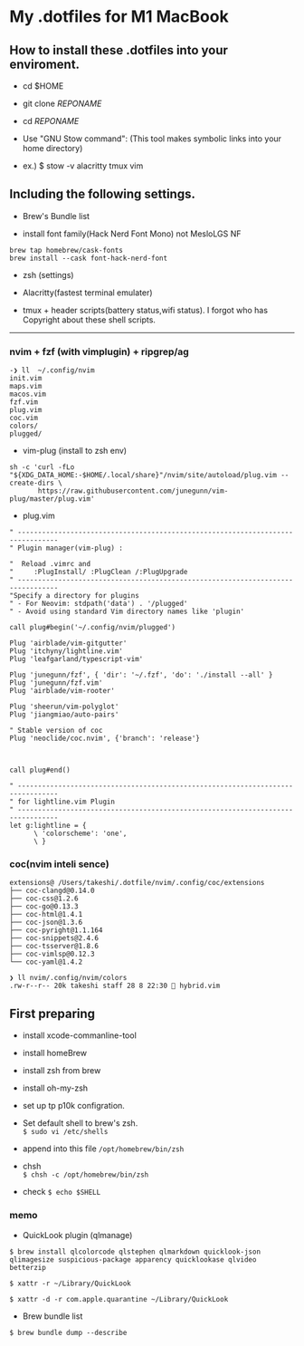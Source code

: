 # My .dotfiles for M1 MacBook

## How to install these .dotfiles into your enviroment.

- cd $HOME

- git clone *REPONAME*

- cd *REPONAME*

  

- Use "GNU Stow command": (This tool makes symbolic links into your home directory)

- ex.) $ stow -v alacritty tmux vim

  

## Including the following settings.

- Brew's Bundle list

- install font family(Hack Nerd Font Mono) not MesloLGS NF
```
brew tap homebrew/cask-fonts
brew install --cask font-hack-nerd-font
```

- zsh (settings)

- Alacritty(fastest terminal emulater)

- tmux + header scripts(battery status,wifi status). I forgot who has Copyright about these shell scripts.

---

###  nvim + fzf (with vimplugin) + ripgrep/ag  


```
-❯ ll  ~/.config/nvim 
init.vim
maps.vim
macos.vim
fzf.vim
plug.vim
coc.vim
colors/
plugged/
```

- vim-plug (install to zsh env)
```
sh -c 'curl -fLo "${XDG_DATA_HOME:-$HOME/.local/share}"/nvim/site/autoload/plug.vim --create-dirs \
       https://raw.githubusercontent.com/junegunn/vim-plug/master/plug.vim'
```

- plug.vim

```
" --------------------------------------------------------------------------------                               
" Plugin manager(vim-plug) :

"  Reload .vimrc and
"     :PlugInstall/ :PlugClean /:PlugUpgrade
" --------------------------------------------------------------------------------
"Specify a directory for plugins
" - For Neovim: stdpath('data') . '/plugged'
" - Avoid using standard Vim directory names like 'plugin'

call plug#begin('~/.config/nvim/plugged')

Plug 'airblade/vim-gitgutter'
Plug 'itchyny/lightline.vim'
Plug 'leafgarland/typescript-vim'

Plug 'junegunn/fzf', { 'dir': '~/.fzf', 'do': './install --all' }
Plug 'junegunn/fzf.vim'
Plug 'airblade/vim-rooter'

Plug 'sheerun/vim-polyglot'
Plug 'jiangmiao/auto-pairs'

" Stable version of coc
Plug 'neoclide/coc.nvim', {'branch': 'release'}



call plug#end()

" --------------------------------------------------------------------------------
" for lightline.vim Plugin
" --------------------------------------------------------------------------------
let g:lightline = {
      \ 'colorscheme': 'one',
      \ }
```

### coc(nvim inteli sence) 
```
extensions@ /Users/takeshi/.dotfile/nvim/.config/coc/extensions
├── coc-clangd@0.14.0
├── coc-css@1.2.6
├── coc-go@0.13.3
├── coc-html@1.4.1
├── coc-json@1.3.6
├── coc-pyright@1.1.164
├── coc-snippets@2.4.6
├── coc-tsserver@1.8.6
├── coc-vimlsp@0.12.3
└── coc-yaml@1.4.2
```
```
❯ ll nvim/.config/nvim/colors
.rw-r--r-- 20k takeshi staff 28 8 22:30  hybrid.vim
```

## First preparing

- install xcode-commanline-tool
- install homeBrew
- install zsh from brew
- install oh-my-zsh
- set up tp p10k configration.

-  Set default shell to  brew's zsh.  
`$ sudo vi /etc/shells`
- append into this file 
`/opt/homebrew/bin/zsh`
- chsh      
`$ chsh -c /opt/homebrew/bin/zsh`
- check
`$ echo $SHELL`

### memo

- QuickLook plugin (qlmanage)
```
$ brew install qlcolorcode qlstephen qlmarkdown quicklook-json qlimagesize suspicious-package apparency quicklookase qlvideo betterzip

$ xattr -r ~/Library/QuickLook

$ xattr -d -r com.apple.quarantine ~/Library/QuickLook
```

- Brew bundle list
```
$ brew bundle dump --describe
```
